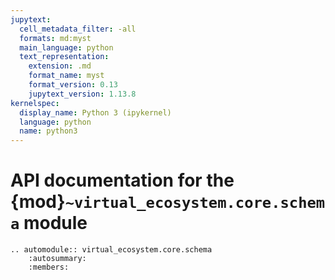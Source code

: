 ```yaml
---
jupytext:
  cell_metadata_filter: -all
  formats: md:myst
  main_language: python
  text_representation:
    extension: .md
    format_name: myst
    format_version: 0.13
    jupytext_version: 1.13.8
kernelspec:
  display_name: Python 3 (ipykernel)
  language: python
  name: python3
---
```


# API documentation for the {mod}`~virtual_ecosystem.core.schema` module

```{eval-rst}
.. automodule:: virtual_ecosystem.core.schema
    :autosummary:
    :members:
```
